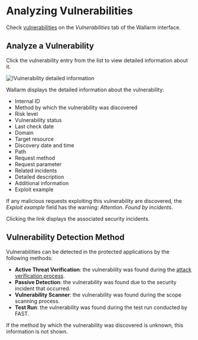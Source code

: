 [link-false-vulns]:     false-vuln.md
[link-checking-vulns]:  check-vuln.md

[img-vuln-info]:            ../../images/user-guides/vulnerabilities/vuln-info.png

[glossary-vulnerability]:       ../../glossary-en.md#vulnerability

# Analyzing Vulnerabilities

Check [vulnerabilities][glossary-vulnerability] on the *Vulnerabilities* tab of the Wallarm interface.

## Analyze a Vulnerability

Click the vulnerability entry from the list to view detailed information about it.

![!Vulnerability detailed information][img-vuln-info]

Wallarm displays the detailed information about the vulnerability:

* Internal ID
* Method by which the vulnerability was discovered
* Risk level
* Vulnerability status
* Last check date
* Domain
* Target resource
* Discovery date and time
* Path
* Request method
* Request parameter
* Related incidents
* Detailed description
* Additional information
* Exploit example

If any malicious requests exploiting this vulnerability are discovered, the *Exploit example* field has the warning: *Attention. Found by incidents*.

Clicking the link displays the associated security incidents.


## Vulnerability Detection Method

Vulnerabilities can be detected in the protected applications by the following methods:
*   **Active Threat Verification**: the vulnerability was found during the [attack verification process](../../about-wallarm-waf/detecting-vulnerabilities.md#active-threat-verification).
*   **Passive Detection**: the vulnerability was found due to the security incident that occurred.
*   **Vulnerability Scanner**: the vulnerability was found during the scope scanning process.
*   **Test Run**: the vulnerability was found during the test run conducted by FAST.

If the method by which the vulnerability was discovered is unknown, this information is not shown.
